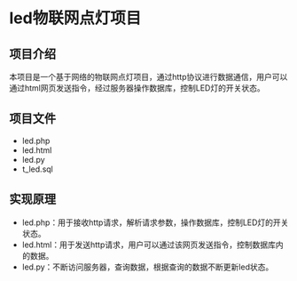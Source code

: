 # led物联网点灯项目

## 项目介绍
本项目是一个基于网络的物联网点灯项目，通过http协议进行数据通信，用户可以通过html网页发送指令，经过服务器操作数据库，控制LED灯的开关状态。

## 项目文件
- led.php
- led.html
- led.py
- t_led.sql

## 实现原理
- led.php：用于接收http请求，解析请求参数，操作数据库，控制LED灯的开关状态。
- led.html：用于发送http请求，用户可以通过该网页发送指令，控制数据库内的数据。
- led.py：不断访问服务器，查询数据，根据查询的数据不断更新led状态。